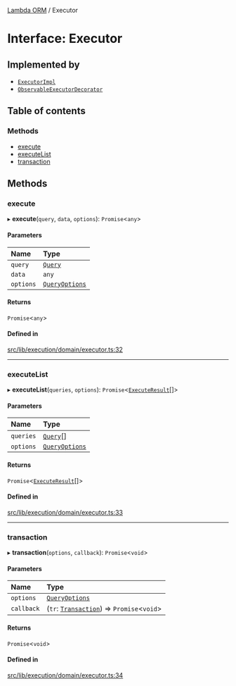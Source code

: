 [Lambda ORM](../README.md) / Executor

# Interface: Executor

## Implemented by

- [`ExecutorImpl`](../classes/ExecutorImpl.md)
- [`ObservableExecutorDecorator`](../classes/ObservableExecutorDecorator.md)

## Table of contents

### Methods

- [execute](Executor.md#execute)
- [executeList](Executor.md#executelist)
- [transaction](Executor.md#transaction)

## Methods

### execute

▸ **execute**(`query`, `data`, `options`): `Promise`<`any`\>

#### Parameters

| Name | Type |
| :------ | :------ |
| `query` | [`Query`](../classes/Query.md) |
| `data` | `any` |
| `options` | [`QueryOptions`](QueryOptions.md) |

#### Returns

`Promise`<`any`\>

#### Defined in

[src/lib/execution/domain/executor.ts:32](https://github.com/FlavioLionelRita/lambdaorm/blob/f4aa3e79/src/lib/execution/domain/executor.ts#L32)

___

### executeList

▸ **executeList**(`queries`, `options`): `Promise`<[`ExecuteResult`](ExecuteResult.md)[]\>

#### Parameters

| Name | Type |
| :------ | :------ |
| `queries` | [`Query`](../classes/Query.md)[] |
| `options` | [`QueryOptions`](QueryOptions.md) |

#### Returns

`Promise`<[`ExecuteResult`](ExecuteResult.md)[]\>

#### Defined in

[src/lib/execution/domain/executor.ts:33](https://github.com/FlavioLionelRita/lambdaorm/blob/f4aa3e79/src/lib/execution/domain/executor.ts#L33)

___

### transaction

▸ **transaction**(`options`, `callback`): `Promise`<`void`\>

#### Parameters

| Name | Type |
| :------ | :------ |
| `options` | [`QueryOptions`](QueryOptions.md) |
| `callback` | (`tr`: [`Transaction`](../classes/Transaction.md)) => `Promise`<`void`\> |

#### Returns

`Promise`<`void`\>

#### Defined in

[src/lib/execution/domain/executor.ts:34](https://github.com/FlavioLionelRita/lambdaorm/blob/f4aa3e79/src/lib/execution/domain/executor.ts#L34)

